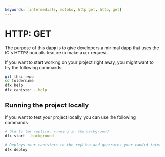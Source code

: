 ```yaml
---
keywords: [intermediate, motoko, http get, http, get]
---
```


# HTTP: GET



The purpose of this dapp is to give developers a minimal dapp that uses the IC's HTTPS outcalls feature to make a `GET` request.



If you want to start working on your project right away, you might want to try the following commands:

```bash
git thsi repo
cd foldername
dfx help
dfx canister --help
```

## Running the project locally
If you want to test your project locally, you can use the following commands:

```bash
# Starts the replica, running in the background
dfx start --background

# Deploys your canisters to the replica and generates your candid interface
dfx deploy
```

